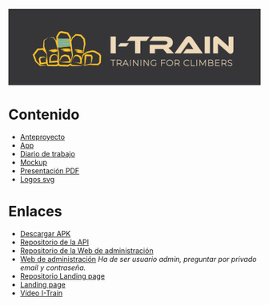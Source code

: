 ![](images/cabecera.png)

# Contenido

-   [Anteproyecto](Anteproyecto/README.md)
-   [App](App/README.md)
-   [Diario de trabajo](Advances/README.md)
-   [Mockup](Mockup/README.md)
-   [Presentación PDF](https://github.com/VictorGallardo/I-Train/blob/main/itrain.pdf)
-   [Logos svg](https://github.com/VictorGallardo/I-Train/tree/main/svg)

# Enlaces

-   [Descargar APK](https://github.com/VictorGallardo/I-Train/blob/main/Apk/itrain.apk)
-   [Repositorio de la API](https://github.com/VictorGallardo/I-Train-server)
-   [Repositorio de la Web de administración](https://github.com/VictorGallardo/I-Train-admin)
-   [Web de administración](https://admin-itrain.herokuapp.com/) _Ha de ser usuario admin, preguntar por privado email y contraseña._
-   [Repositorio Landing page](https://github.com/VictorGallardo/I-Train-Landing-page)
-   [Landing page](https://victorgallardo.github.io/I-Train-Landing-page/)
-   [Vídeo I-Train](https://youtu.be/gZHpCa7A1iM)

<!-- ###  :movie_camera: Vídeo
